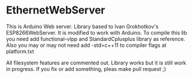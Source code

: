 # EthernetWebServer
This is Arduino Web server. Library based to Ivan Grokhotkov's ESP8266WebServer. It is modified to work with Arduino. 
To compile this lib you need add functional-vlpp and StandardCplusplus library as reference. Also you may or may not need add -std=c++11 to compiler flags at platform.txt

All filesystem features are commented out. Library works but it is still work in progress. If you fix or add something, pleas make pull request ;)